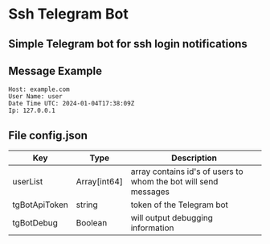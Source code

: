 # Ssh Telegram Bot
## Simple Telegram bot for ssh login notifications

## Message Example
```text
Host: example.com
User Name: user
Date Time UTC: 2024-01-04T17:38:09Z
Ip: 127.0.0.1
```

## File config.json
| Key | Type | Description |
| - | - | - |
| userList | Array[int64] | array contains id's of users to whom the bot will send messages ||
| tgBotApiToken | string | token of the Telegram bot ||
| tgBotDebug | Boolean | will output debugging information ||
